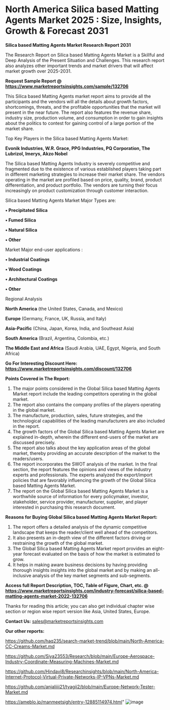 # North America Silica based Matting Agents Market 2025 : Size, Insights, Growth & Forecast 2031

<strong>Silica based Matting Agents Market Research Report 2031</strong>

The Research Report on Silica based Matting Agents Market is a Skillful and Deep Analysis of the Present Situation and Challenges. This research report also analyzes other important trends and market drivers that will affect market growth over 2025-2031.

<strong>Request Sample Report @ <a href=https://www.marketreportsinsights.com/sample/132706>https://www.marketreportsinsights.com/sample/132706</a></strong>

This Silica based Matting Agents market report aims to provide all the participants and the vendors will all the details about growth factors, shortcomings, threats, and the profitable opportunities that the market will present in the near future. The report also features the revenue share, industry size, production volume, and consumption in order to gain insights about the politics to contest for gaining control of a large portion of the market share.

Top Key Players in the Silica based Matting Agents Market:

<strong>Evonik Industries, W.R. Grace, PPG Industries, PQ Corporation, The Lubrizol, Imerys, Akzo Nobel</strong>

The Silica based Matting Agents Industry is severely competitive and fragmented due to the existence of various established players taking part in different marketing strategies to increase their market share. The vendors operating in the market are profiled based on price, quality, brand, product differentiation, and product portfolio. The vendors are turning their focus increasingly on product customization through customer interaction.

Silica based Matting Agents Market Major Types are:

<strong>• Precipitated Silica

• Fumed Silica

• Natural Silica

• Other</strong>

Market Major end-user applications :

<strong>• Industrial Coatings

• Wood Coatings

• Architectural Coatings

• Other</strong>

Regional Analysis

</u><strong><b>North America</b></strong> (the United States, Canada, and Mexico)

<strong><b>Europe </b></strong>(Germany, France, UK, Russia, and Italy)

<strong><b>Asia-Pacific</b></strong> (China, Japan, Korea, India, and Southeast Asia)

<strong><b>South America</b></strong> (Brazil, Argentina, Colombia, etc.)

<strong><b>The Middle East and Africa</b></strong> (Saudi Arabia, UAE, Egypt, Nigeria, and South Africa)

<strong>Go For Interesting Discount Here: <a href=https://www.marketreportsinsights.com/discount/132706>https://www.marketreportsinsights.com/discount/132706</a></strong>

<strong>Points Covered in The Report:</strong>
<ol>
  <li>The major points considered in the Global Silica based Matting Agents Market report include the leading competitors operating in the global market.</li>
  <li>The report also contains the company profiles of the players operating in the global market.</li>
  <li>The manufacture, production, sales, future strategies, and the technological capabilities of the leading manufacturers are also included in the report.</li>
  <li>The growth factors of the Global Silica based Matting Agents Market are explained in-depth, wherein the different end-users of the market are discussed precisely.</li>
  <li>The report also talks about the key application areas of the global market, thereby providing an accurate description of the market to the readers/users.</li>
  <li>The report incorporates the SWOT analysis of the market. In the final section, the report features the opinions and views of the industry experts and professionals. The experts analyzed the export/import policies that are favorably influencing the growth of the Global Silica based Matting Agents Market.</li>
  <li>The report on the Global Silica based Matting Agents Market is a worthwhile source of information for every policymaker, investor, stakeholder, service provider, manufacturer, supplier, and player interested in purchasing this research document.</li>
</ol>
<strong>Reasons for Buying Global Silica based Matting Agents Market Report:</strong>

<ol>
  <li>The report offers a detailed analysis of the dynamic competitive landscape that keeps the reader/client well ahead of the competitors.</li>
  <li>It also presents an in-depth view of the different factors driving or restraining the growth of the global market.</li>
  <li>The Global Silica based Matting Agents Market report provides an eight-year forecast evaluated on the basis of how the market is estimated to grow.</li>
  <li>It helps in making aware business decisions by having providing thorough insights insights into the global market and by making an all-inclusive analysis of the key market segments and sub-segments.</li>
</ol>
<strong>Access full Report Description, TOC, Table of Figure, Chart, etc. @ <a href=https://www.marketreportsinsights.com/industry-forecast/silica-based-matting-agents-market-2022-132706>https://www.marketreportsinsights.com/industry-forecast/silica-based-matting-agents-market-2022-132706</a></strong>


Thanks for reading this article; you can also get individual chapter wise section or region wise report version like Asia, United States, Europe.

<strong>Contact Us:</strong>
sales@marketreportsinsights.com

<strong>Our other reports:</strong>

<a href=https://github.com/haq235/search-market-trend/blob/main/North-America-CC-Creams-Market.md>https://github.com/haq235/search-market-trend/blob/main/North-America-CC-Creams-Market.md</a>

<a href=https://github.com/Siya23553/Research/blob/main/Europe-Aerospace-Industry-Coordinate-Measuring-Machines-Market.md>https://github.com/Siya23553/Research/blob/main/Europe-Aerospace-Industry-Coordinate-Measuring-Machines-Market.md</a>

<a href=https://github.com/Hindavi8/Researchinsights/blob/main/North-America-Internet-Protocol-Virtual-Private-Networks-IP-VPNs-Market.md>https://github.com/Hindavi8/Researchinsights/blob/main/North-America-Internet-Protocol-Virtual-Private-Networks-IP-VPNs-Market.md</a>

<a href=https://github.com/anjaliiii21/tyagii2/blob/main/Europe-Network-Tester-Market.md>https://github.com/anjaliiii21/tyagii2/blob/main/Europe-Network-Tester-Market.md</a>

<a href=https://ameblo.jp/manmeetsigh/entry-12885114974.html>https://ameblo.jp/manmeetsigh/entry-12885114974.html</a>"
![image](https://github.com/user-attachments/assets/1d174dd3-5720-46a4-b40c-6d75ad09f159)
